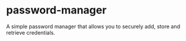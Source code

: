 # password-manager
A simple password manager that allows you to securely add, store and retrieve credentials.
